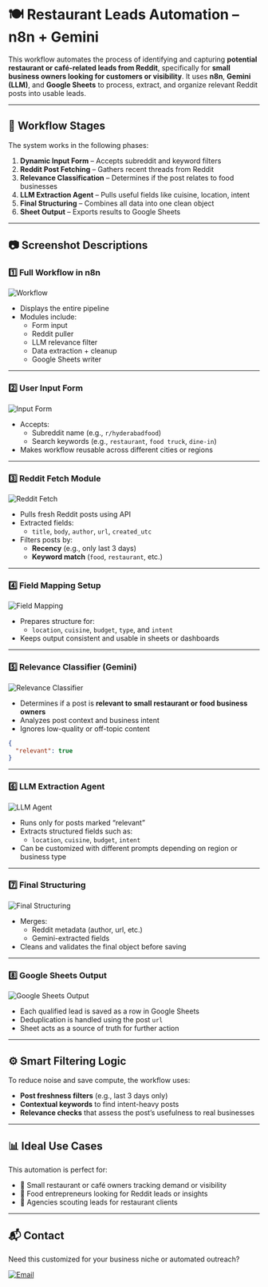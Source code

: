 # 🍽️ Restaurant Leads Automation – n8n + Gemini

This workflow automates the process of identifying and capturing **potential restaurant or café-related leads from Reddit**, specifically for **small business owners looking for customers or visibility**. It uses **n8n**, **Gemini (LLM)**, and **Google Sheets** to process, extract, and organize relevant Reddit posts into usable leads.

---

## 🧩 Workflow Stages

The system works in the following phases:

1. **Dynamic Input Form** – Accepts subreddit and keyword filters  
2. **Reddit Post Fetching** – Gathers recent threads from Reddit  
3. **Relevance Classification** – Determines if the post relates to food businesses  
4. **LLM Extraction Agent** – Pulls useful fields like cuisine, location, intent  
5. **Final Structuring** – Combines all data into one clean object  
6. **Sheet Output** – Exports results to Google Sheets

---

## 📷 Screenshot Descriptions

### 1️⃣ Full Workflow in n8n

![Workflow](https://raw.githubusercontent.com/Purnikk/n8n-workflow/main/restaurant-leads/screenshots/01-workflow.png)

- Displays the entire pipeline  
- Modules include:  
  - Form input  
  - Reddit puller  
  - LLM relevance filter  
  - Data extraction + cleanup  
  - Google Sheets writer

---

### 2️⃣ User Input Form

![Input Form](https://raw.githubusercontent.com/Purnikk/n8n-workflow/main/restaurant-leads/screenshots/02-testform.png)

- Accepts:
  - Subreddit name (e.g., `r/hyderabadfood`)  
  - Search keywords (e.g., `restaurant`, `food truck`, `dine-in`)  
- Makes workflow reusable across different cities or regions

---

### 3️⃣ Reddit Fetch Module

![Reddit Fetch](https://raw.githubusercontent.com/Purnikk/n8n-workflow/main/restaurant-leads/screenshots/03-reddit.png)

- Pulls fresh Reddit posts using API  
- Extracted fields:
  - `title`, `body`, `author`, `url`, `created_utc`  
- Filters posts by:
  - **Recency** (e.g., only last 3 days)  
  - **Keyword match** (`food`, `restaurant`, etc.)

---

### 4️⃣ Field Mapping Setup

![Field Mapping](https://raw.githubusercontent.com/Purnikk/n8n-workflow/main/restaurant-leads/screenshots/04-Required-fields.png)

- Prepares structure for:
  - `location`, `cuisine`, `budget`, `type`, and `intent`  
- Keeps output consistent and usable in sheets or dashboards

---

### 5️⃣ Relevance Classifier (Gemini)

![Relevance Classifier](https://raw.githubusercontent.com/Purnikk/n8n-workflow/main/restaurant-leads/screenshots/05-relevance.png)

- Determines if a post is **relevant to small restaurant or food business owners**  
- Analyzes post context and business intent  
- Ignores low-quality or off-topic content

```json
{
  "relevant": true
}
```

---

### 6️⃣ LLM Extraction Agent

![LLM Agent](https://raw.githubusercontent.com/Purnikk/n8n-workflow/main/restaurant-leads/screenshots/06-agent.png)

- Runs only for posts marked “relevant”  
- Extracts structured fields such as:
  - `location`, `cuisine`, `budget`, `intent`  
- Can be customized with different prompts depending on region or business type

---

### 7️⃣ Final Structuring

![Final Structuring](https://raw.githubusercontent.com/Purnikk/n8n-workflow/main/restaurant-leads/screenshots/07-collect-fields.png)

- Merges:
  - Reddit metadata (author, url, etc.)  
  - Gemini-extracted fields  
- Cleans and validates the final object before saving

---

### 8️⃣ Google Sheets Output

![Google Sheets Output](https://raw.githubusercontent.com/Purnikk/n8n-workflow/main/restaurant-leads/screenshots/08-sheet.png)

- Each qualified lead is saved as a row in Google Sheets  
- Deduplication is handled using the post `url`  
- Sheet acts as a source of truth for further action

---

## ⚙️ Smart Filtering Logic

To reduce noise and save compute, the workflow uses:

- **Post freshness filters** (e.g., last 3 days only)  
- **Contextual keywords** to find intent-heavy posts  
- **Relevance checks** that assess the post’s usefulness to real businesses

---

## 📊 Ideal Use Cases

This automation is perfect for:

- 🧁 Small restaurant or café owners tracking demand or visibility  
- 🧠 Food entrepreneurs looking for Reddit leads or insights  
- 📢 Agencies scouting leads for restaurant clients

---

## 📬 Contact

Need this customized for your business niche or automated outreach?

[![Email](https://img.shields.io/badge/Email-Contact_Me-red?style=for-the-badge&logo=gmail&logoColor=white)](mailto:purnikparisha@gmail.com)
